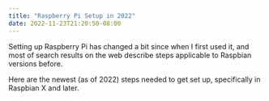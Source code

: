 ```yaml
---
title: "Raspberry Pi Setup in 2022"
date: 2022-11-23T21:20:50-08:00
---
```


Setting up Raspberry Pi has changed a bit since when I first used it, and most of search results on the web describe steps applicable to Raspbian versions before. 

Here are the newest (as of 2022) steps needed to get set up, specifically in Raspbian X and later.


